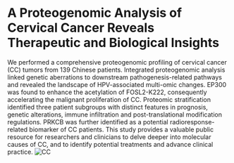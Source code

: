 # A Proteogenomic Analysis of Cervical Cancer Reveals Therapeutic and Biological Insights

We performed a comprehensive proteogenomic profiling of cervical cancer (CC) tumors from 139 Chinese patients. Integrated proteogenomic analysis linked genetic aberrations to downstream pathogenesis-related pathways and revealed the landscape of HPV-associated multi-omic changes. EP300 was found to enhance the acetylation of FOSL2-K222, consequently accelerating the malignant proliferation of CC. Proteomic stratification identified three patient subgroups with distinct features in prognosis, genetic alterations, immune infiltration and post-translational modification regulations. PRKCB was further identified as a potential radioresponse-related biomarker of CC patients. This study provides a valuable public resource for researchers and clinicians to delve deeper into molecular causes of CC, and to identify potential treatments and advance clinical practice.
![CC](https://github.com/guixiuqi/CC_multiomics/blob/main/imgs/Supplementary_Figure_1.png "CC")
